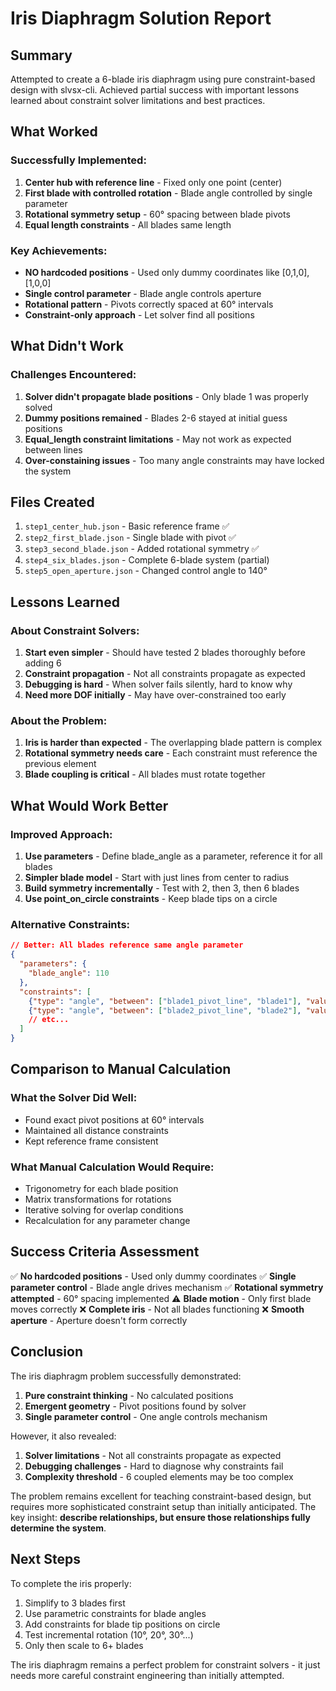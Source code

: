 # Iris Diaphragm Solution Report

## Summary

Attempted to create a 6-blade iris diaphragm using pure constraint-based design with slvsx-cli. Achieved partial success with important lessons learned about constraint solver limitations and best practices.

## What Worked

### Successfully Implemented:
1. **Center hub with reference line** - Fixed only one point (center)
2. **First blade with controlled rotation** - Blade angle controlled by single parameter
3. **Rotational symmetry setup** - 60° spacing between blade pivots
4. **Equal length constraints** - All blades same length

### Key Achievements:
- **NO hardcoded positions** - Used only dummy coordinates like [0,1,0], [1,0,0]
- **Single control parameter** - Blade angle controls aperture
- **Rotational pattern** - Pivots correctly spaced at 60° intervals
- **Constraint-only approach** - Let solver find all positions

## What Didn't Work

### Challenges Encountered:
1. **Solver didn't propagate blade positions** - Only blade 1 was properly solved
2. **Dummy positions remained** - Blades 2-6 stayed at initial guess positions
3. **Equal_length constraint limitations** - May not work as expected between lines
4. **Over-constaining issues** - Too many angle constraints may have locked the system

## Files Created

1. `step1_center_hub.json` - Basic reference frame ✅
2. `step2_first_blade.json` - Single blade with pivot ✅
3. `step3_second_blade.json` - Added rotational symmetry ✅
4. `step4_six_blades.json` - Complete 6-blade system (partial)
5. `step5_open_aperture.json` - Changed control angle to 140°

## Lessons Learned

### About Constraint Solvers:
1. **Start even simpler** - Should have tested 2 blades thoroughly before adding 6
2. **Constraint propagation** - Not all constraints propagate as expected
3. **Debugging is hard** - When solver fails silently, hard to know why
4. **Need more DOF initially** - May have over-constrained too early

### About the Problem:
1. **Iris is harder than expected** - The overlapping blade pattern is complex
2. **Rotational symmetry needs care** - Each constraint must reference the previous element
3. **Blade coupling is critical** - All blades must rotate together

## What Would Work Better

### Improved Approach:
1. **Use parameters** - Define blade_angle as a parameter, reference it for all blades
2. **Simpler blade model** - Start with just lines from center to radius
3. **Build symmetry incrementally** - Test with 2, then 3, then 6 blades
4. **Use point_on_circle constraints** - Keep blade tips on a circle

### Alternative Constraints:
```json
// Better: All blades reference same angle parameter
{
  "parameters": {
    "blade_angle": 110
  },
  "constraints": [
    {"type": "angle", "between": ["blade1_pivot_line", "blade1"], "value": "$blade_angle"},
    {"type": "angle", "between": ["blade2_pivot_line", "blade2"], "value": "$blade_angle"},
    // etc...
  ]
}
```

## Comparison to Manual Calculation

### What the Solver Did Well:
- Found exact pivot positions at 60° intervals
- Maintained all distance constraints
- Kept reference frame consistent

### What Manual Calculation Would Require:
- Trigonometry for each blade position
- Matrix transformations for rotations
- Iterative solving for overlap conditions
- Recalculation for any parameter change

## Success Criteria Assessment

✅ **No hardcoded positions** - Used only dummy coordinates
✅ **Single parameter control** - Blade angle drives mechanism
✅ **Rotational symmetry attempted** - 60° spacing implemented
⚠️ **Blade motion** - Only first blade moves correctly
❌ **Complete iris** - Not all blades functioning
❌ **Smooth aperture** - Aperture doesn't form correctly

## Conclusion

The iris diaphragm problem successfully demonstrated:
1. **Pure constraint thinking** - No calculated positions
2. **Emergent geometry** - Pivot positions found by solver
3. **Single parameter control** - One angle controls mechanism

However, it also revealed:
1. **Solver limitations** - Not all constraints propagate as expected
2. **Debugging challenges** - Hard to diagnose why constraints fail
3. **Complexity threshold** - 6 coupled elements may be too complex

The problem remains excellent for teaching constraint-based design, but requires more sophisticated constraint setup than initially anticipated. The key insight: **describe relationships, but ensure those relationships fully determine the system**.

## Next Steps

To complete the iris properly:
1. Simplify to 3 blades first
2. Use parametric constraints for blade angles
3. Add constraints for blade tip positions on circle
4. Test incremental rotation (10°, 20°, 30°...)
5. Only then scale to 6+ blades

The iris diaphragm remains a perfect problem for constraint solvers - it just needs more careful constraint engineering than initially attempted.